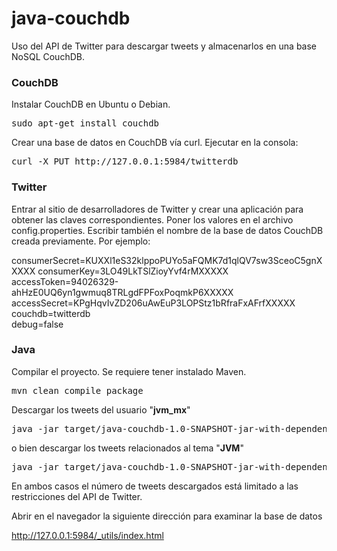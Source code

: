 # java-couchdb
Uso del API de Twitter para descargar tweets y almacenarlos en una base NoSQL CouchDB.

<h3>CouchDB</h3>
Instalar CouchDB en Ubuntu o Debian.

<pre>
sudo apt-get install couchdb
</pre>

Crear una base de datos en CouchDB vía curl. Ejecutar en la consola:

<pre>
curl -X PUT http://127.0.0.1:5984/twitterdb
</pre>

<h3>Twitter</h3>
Entrar al sitio de desarrolladores de Twitter y crear una aplicación para obtener las claves correspondientes. Poner los valores en el archivo config.properties. Escribir también el nombre de la base de datos CouchDB creada previamente. Por ejemplo:

<p>
consumerSecret=KUXXl1eS32klppoPUYo5aFQMK7d1qlQV7sw3SceoC5gnXXXXX
consumerKey=3LO49LkTSlZioyYvf4rMXXXXX
accessToken=94026329-ahHzE0UQ6yn1gwmuq8TRLgdFPFoxPoqmkP6XXXXX
accessSecret=KPgHqvIvZD206uAwEuP3LOPStz1bRfraFxAFrfXXXXX <br>
couchdb=twitterdb <br>
debug=false
</p>

<h3>Java</h3>

Compilar el proyecto. Se requiere tener instalado Maven.

<pre>
mvn clean compile package
</pre>


Descargar los tweets del usuario "<b>jvm_mx</b>"

<pre>
java -jar target/java-couchdb-1.0-SNAPSHOT-jar-with-dependencies.jar --history jvm_mx
</pre>

o bien descargar los tweets relacionados al tema "<b>JVM</b>"

<pre>
java -jar target/java-couchdb-1.0-SNAPSHOT-jar-with-dependencies.jar --search JVM
</pre>

En ambos casos el número de tweets descargados está limitado a las restricciones del API de Twitter.


Abrir en el navegador la siguiente dirección para examinar la base de datos

http://127.0.0.1:5984/_utils/index.html
